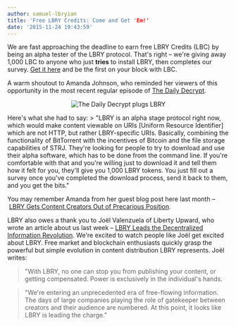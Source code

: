 ```yaml
---
author: samuel-lbryian
title: 'Free LBRY Credits: Come and Get 'Em!'
date: '2015-11-24 19:43:59'
---
```


We are fast approaching the deadline to earn free LBRY Credits (LBC) by being an alpha tester of the LBRY protocol. That's right – we're giving away 1,000 LBC to anyone who just **tries** to install LBRY, then completes our survey. [Get it here](/get) and be the first on your block with LBC.

A warm shoutout to Amanda Johnson, who reminded her viewers of this opportunity in the most recent regular episode of [The Daily Decrypt](https://www.youtube.com/channel/UCqNCLd2r19wpWWQE6yDLOOQ/featured).
<p style="text-align: center;"><img src="https://spee.ch/@move:b/rH04oCZ.png" alt="The Daily Decrypt plugs LBRY"></p>
Here's what she had to say:
> "LBRY is an alpha stage protocol right now, which would make content viewable on URIs [Uniform Resource Identifier] which are not HTTP, but rather LBRY-specific URIs. Basically, combining the functionality of BitTorrent with the incentives of Bitcoin and the file storage capabilities of STRJ. They're looking for people to try to download and use their alpha software, which has to be done from the command line. If you're comfortable with that and you're willing just to download it and tell them how it felt for you, they'll give you 1,000 LBRY tokens. You just fill out a survey once you've completed the download process, send it back to them, and you get the bits."

You may remember Amanda from her guest blog post here last month – [LBRY Gets Content Creators Out of Precarious Position](/news/lbry-gets-content-creators-out-of-precarious-position-daily-decrypts-amanda-b-johnson).

LBRY also owes a thank you to Joël Valenzuela of Liberty Upward, who wrote an article about us last week – [LBRY Leads the Decentralized Information Revolution](https://libertyupward.com/lbry-leads-the-decentralized-information-revolution). We're excited to watch people like Joël get excited about LBRY. Free market and blockchain enthusiasts quickly grasp the powerful but simple evolution in content distribution LBRY represents. Joël writes:

> "With LBRY, no one can stop you from publishing your content, or getting compensated. Power is exclusively in the individual's hands.

> "We're entering an unprecedented era of free-flowing information. The days of large companies playing the role of gatekeeper between creators and their audience are numbered. At this point, it looks like LBRY is leading the charge."


